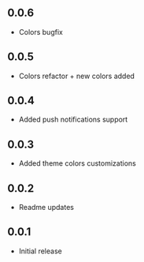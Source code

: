 ## 0.0.6

* Colors bugfix

## 0.0.5

* Colors refactor + new colors added

## 0.0.4

* Added push notifications support

## 0.0.3

* Added theme colors customizations

## 0.0.2

* Readme updates

## 0.0.1

* Initial release
